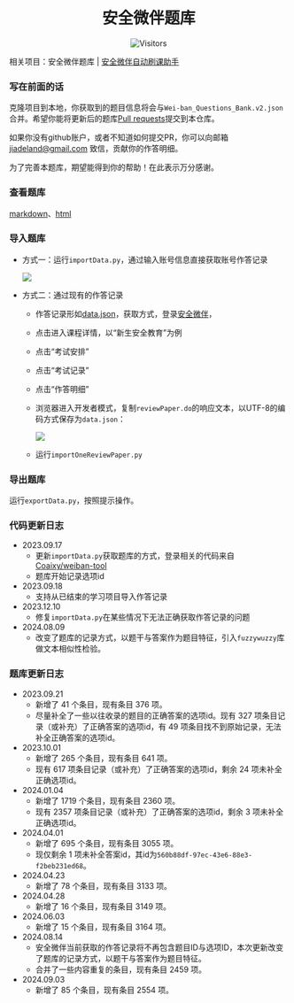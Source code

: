 <h1 align="center">安全微伴题库</h1>
<p align="center" class="shields">
    <img src="https://badges.toozhao.com/badges/01HAB9X2TMMS01Y9KR8PSE6YH1/green.svg" alt="Visitors"/>
</p>

相关项目：安全微伴题库 | [安全微伴自动刷课助手](https://github.com/pooneyy/weiban-tool)

### 写在前面的话
克隆项目到本地，你获取到的题目信息将会与`Wei-ban_Questions_Bank.v2.json`合并。希望你能将更新后的题库[Pull requests](https://github.com/pooneyy/weibanQuestionsBank/pulls)提交到本仓库。

如果你没有github账户，或者不知道如何提交PR，你可以向邮箱 jiadeland@gmail.com 致信，贡献你的作答明细。

为了完善本题库，期望能得到你的帮助！在此表示万分感谢。

### 查看题库

[markdown](https://github.com/pooneyy/weibanQuestionsBank/blob/main/weibanQuestionBank.md)、[html](http://htmlpreview.github.io/?https://github.com/pooneyy/weibanQuestionsBank/blob/main/weibanQuestionBank.html)

### 导入题库

- 方式一：运行`importData.py`，通过输入账号信息直接获取账号作答记录

  ![](https://telegraph-image1.pages.dev/file/b33c8d871af197f43ac71.png)

- 方式二：通过现有的作答记录

  - 作答记录形如[data.json](https://github.com/pooneyy/weibanQuestionsBank/blob/main/data)，获取方式，登录[安全微伴](http://weiban.mycourse.cn/)，

  - 点击进入课程详情，以“新生安全教育”为例

  - 点击“考试安排”

  - 点击“考试记录”

  - 点击“作答明细”

  - 浏览器进入开发者模式，复制`reviewPaper.do`的响应文本，以UTF-8的编码方式保存为`data.json`：

    ![](https://s2.loli.net/2023/08/14/8hGVA34uIw1Cyfk.jpg)

  - 运行`importOneReviewPaper.py`

### 导出题库

运行`exportData.py`，按照提示操作。

### 代码更新日志

- 2023.09.17
  - 更新`importData.py`获取题库的方式，登录相关的代码来自[Coaixy/weiban-tool](https://github.com/Coaixy/weiban-tool)
  - 题库开始记录选项id
- 2023.09.18
  - 支持从已结束的学习项目导入作答记录
- 2023.12.10
  - 修复`importData.py`在某些情况下无法正确获取作答记录的问题
- 2024.08.09
  - 改变了题库的记录方式，以题干与答案作为题目特征，引入`fuzzywuzzy`库做文本相似性检验。

### 题库更新日志

- 2023.09.21
  - 新增了 41 个条目，现有条目 376 项。
  - 尽量补全了一些以往收录的题目的正确答案的选项id。现有 327 项条目记录（或补充）了正确答案的选项id，有 49 项条目找不到原始记录，无法补全正确答案的选项id。
- 2023.10.01
  - 新增了 265 个条目，现有条目 641 项。
  - 现有 617 项条目记录（或补充）了正确答案的选项id，剩余 24 项未补全正确选项id。
- 2024.01.04
  - 新增了 1719 个条目，现有条目 2360 项。
  - 现有 2357 项条目记录（或补充）了正确答案的选项id，剩余 3 项未补全正确选项id。
- 2024.04.01
  - 新增了 695 个条目，现有条目 3055 项。
  - 现仅剩余 1 项未补全答案id，其id为`560b88df-97ec-43e6-88e3-f2beb231ed68`。
- 2024.04.23
  - 新增了 78 个条目，现有条目 3133 项。
- 2024.04.28
  - 新增了 16 个条目，现有条目 3149 项。
- 2024.06.03
  - 新增了 15 个条目，现有条目 3164 项。
- 2024.08.14
  - 安全微伴当前获取的作答记录将不再包含题目ID与选项ID，本次更新改变了题库的记录方式，以题干与答案作为题目特征。
  - 合并了一些内容重复的条目，现有条目 2459 项。
- 2024.09.03
  - 新增了 85 个条目，现有条目 2554 项。
